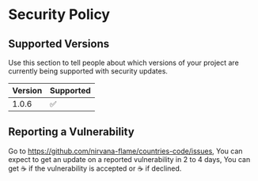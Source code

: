 # Security Policy

## Supported Versions

Use this section to tell people about which versions of your project are
currently being supported with security updates.

| Version | Supported          |
| ------- | ------------------ |
| 1.0.6     | :white_check_mark: |

## Reporting a Vulnerability

Go to https://github.com/nirvana-flame/countries-code/issues,
You can expect to get an update on a reported vulnerability in 2 to 4 days,
You can get :coffee: if the vulnerability is accepted or :coffee: if declined.
